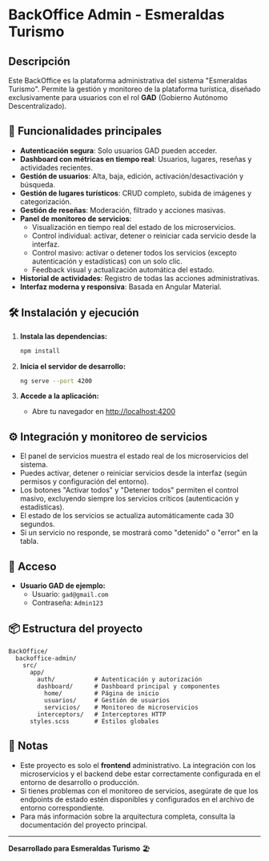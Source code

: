 # BackOffice Admin - Esmeraldas Turismo

## Descripción

Este BackOffice es la plataforma administrativa del sistema "Esmeraldas Turismo". Permite la gestión y monitoreo de la plataforma turística, diseñado exclusivamente para usuarios con el rol **GAD** (Gobierno Autónomo Descentralizado).

## 🚀 Funcionalidades principales

- **Autenticación segura**: Solo usuarios GAD pueden acceder.
- **Dashboard con métricas en tiempo real**: Usuarios, lugares, reseñas y actividades recientes.
- **Gestión de usuarios**: Alta, baja, edición, activación/desactivación y búsqueda.
- **Gestión de lugares turísticos**: CRUD completo, subida de imágenes y categorización.
- **Gestión de reseñas**: Moderación, filtrado y acciones masivas.
- **Panel de monitoreo de servicios**:
  - Visualización en tiempo real del estado de los microservicios.
  - Control individual: activar, detener o reiniciar cada servicio desde la interfaz.
  - Control masivo: activar o detener todos los servicios (excepto autenticación y estadísticas) con un solo clic.
  - Feedback visual y actualización automática del estado.
- **Historial de actividades**: Registro de todas las acciones administrativas.
- **Interfaz moderna y responsiva**: Basada en Angular Material.

## 🛠️ Instalación y ejecución

1. **Instala las dependencias:**
   ```bash
   npm install
   ```

2. **Inicia el servidor de desarrollo:**
   ```bash
   ng serve --port 4200
   ```

3. **Accede a la aplicación:**
   - Abre tu navegador en [http://localhost:4200](http://localhost:4200)

## ⚙️ Integración y monitoreo de servicios

- El panel de servicios muestra el estado real de los microservicios del sistema.
- Puedes activar, detener o reiniciar servicios desde la interfaz (según permisos y configuración del entorno).
- Los botones "Activar todos" y "Detener todos" permiten el control masivo, excluyendo siempre los servicios críticos (autenticación y estadísticas).
- El estado de los servicios se actualiza automáticamente cada 30 segundos.
- Si un servicio no responde, se mostrará como "detenido" o "error" en la tabla.

## 👤 Acceso

- **Usuario GAD de ejemplo:**
  - Usuario: `gad@gmail.com`
  - Contraseña: `Admin123`

## 📦 Estructura del proyecto

```
BackOffice/
  backoffice-admin/
    src/
      app/
        auth/           # Autenticación y autorización
        dashboard/      # Dashboard principal y componentes
          home/         # Página de inicio
          usuarios/     # Gestión de usuarios
          servicios/    # Monitoreo de microservicios
        interceptors/   # Interceptores HTTP
      styles.scss       # Estilos globales
```

## 📝 Notas

- Este proyecto es solo el **frontend** administrativo. La integración con los microservicios y el backend debe estar correctamente configurada en el entorno de desarrollo o producción.
- Si tienes problemas con el monitoreo de servicios, asegúrate de que los endpoints de estado estén disponibles y configurados en el archivo de entorno correspondiente.
- Para más información sobre la arquitectura completa, consulta la documentación del proyecto principal.

---
**Desarrollado para Esmeraldas Turismo** 🏖️
